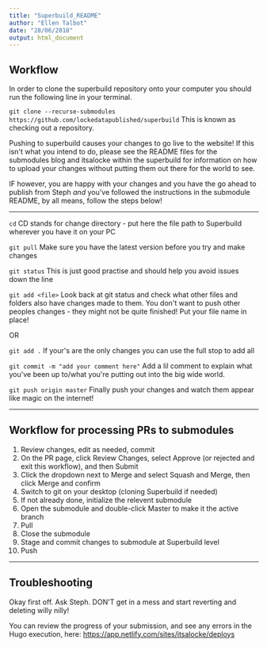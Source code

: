 ```yaml
---
title: "Superbuild_README"
author: "Ellen Talbot"
date: "28/06/2018"
output: html_document
---
```


Workflow
--------

In order to clone the superbuild repository onto your computer you should run the following line in your terminal.

`git clone --recurse-submodules https://github.com/lockedatapublished/superbuild`  This is known as checking out a repository.

Pushing to superbuild causes your changes to go live to the website! If this isn't what you intend to do, please see the README files for the submodules blog and itsalocke within the superbuild for information on how to upload your changes without putting them out there for the world to see.

IF however, you are happy with your changes and you have the go ahead to publish from Steph *and* you've followed the instructions in the submodule README, by all means, follow the steps below!

------------------------------------------------------------------------

`cd` CD stands for change directory - put here the file path to Superbuild wherever you have it on your PC

`git pull` Make sure you have the latest version before you try and make changes

`git status` This is just good practise and should help you avoid issues down the line

`git add <file>` Look back at git status and check what other files and folders also have changes made to them. You don't want to push other peoples changes - they might not be quite finished! Put your file name in place!

OR

`git add .` If your's are the only changes you can use the full stop to add all

`git commit -m "add your comment here"` Add a lil comment to explain what you've been up to/what you're putting out into the big wide world.

`git push origin master` Finally push your changes and watch them appear like magic on the internet!

------------------------------------------------------------------------

## Workflow for processing PRs to submodules

1. Review changes, edit as needed, commit
2. On the PR page, click Review Changes, select Approve (or rejected and exit this workflow), and then Submit
3. Click the dropdown next to Merge and select Squash and Merge, then click Merge and confirm
4. Switch to git on your desktop (cloning Superbuild if needed)
5. If not already done, initialize the relevent submodule
6. Open the submodule and double-click Master to make it the active branch
7. Pull
8. Close the submodule
9. Stage and commit changes to submodule at Superbuild level
10. Push

------------------------------------------------------------------------

Troubleshooting
---------------

Okay first off. Ask Steph. DON'T get in a mess and start reverting and deleting willy nilly!

You can review the progress of your submission, and see any errors in the Hugo execution, here: https://app.netlify.com/sites/itsalocke/deploys
